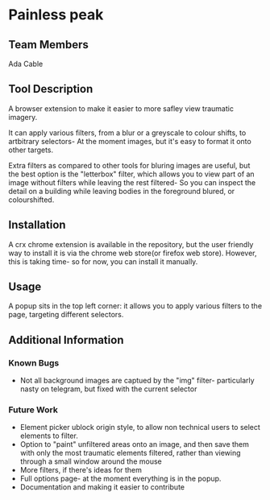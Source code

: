 # Painless peak

## Team Members
Ada Cable

## Tool Description
A browser extension to make it easier to more safley view traumatic imagery. 

It can apply various filters, from a blur or a greyscale to colour shifts, to artbitrary selectors- At the moment images, but it's easy to format it onto other targets.

Extra filters as compared to other tools for bluring images are useful, but the best option is the "letterbox" filter, which allows you to view part of an image without filters while leaving the rest filtered- So you can inspect the detail on a building while leaving bodies in the foreground blured, or colourshifted.

## Installation

A crx chrome extension is available in the repository, but the user friendly way to install it is via the chrome web store(or firefox web store). However, this is taking time- so for now, you can install it manually.

## Usage
A popup sits in the top left corner: it allows you to apply various filters to the page, targeting different selectors. 

## Additional Information

### Known Bugs
- Not all background images are captued by the "img" filter- particularly nasty on telegram, but fixed with the current selector

### Future Work
- Element picker ublock origin style, to allow non technical users to select elements to filter.
- Option to "paint" unfiltered areas onto an image, and then save them with only the most traumatic elements filtered, rather than viewing through a small window around the mouse
- More filters, if there's ideas for them
- Full options page- at the moment everything is in the popup.
- Documentation and making it easier to contribute

